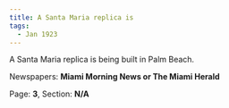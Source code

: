```yaml
---  
title: A Santa Maria replica is  
tags:  
  - Jan 1923  
---  
```

  
A Santa Maria replica is being built in Palm Beach.  
  
Newspapers: **Miami Morning News or The Miami Herald**  
  
Page: **3**, Section: **N/A** 
